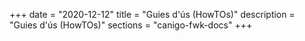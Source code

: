 +++
date        = "2020-12-12"
title       = "Guies d'ús (HowTOs)"
description = "Guies d'ús (HowTOs)"
sections    = "canigo-fwk-docs"
+++
